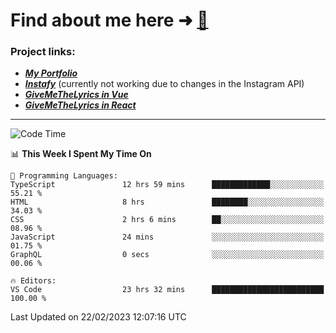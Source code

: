 # Find about me here ➜ [🧑](https://pauabella.dev)

### Project links:
- ***[My Portfolio](https://pauabella.dev)***
- ***[Instafy](https://instafy.me)*** (currently not working due to changes in the Instagram API)
- ***[GiveMeTheLyrics in Vue](https://lyrics.pauabella.dev)***
- ***[GiveMeTheLyrics in React](https://pauabella.dev/GiveMeTheLyrics)***

---
<!--START_SECTION:waka-->
![Code Time](http://img.shields.io/badge/Code%20Time-1%2C917%20hrs%2014%20mins-blue)

📊 **This Week I Spent My Time On** 

```text
💬 Programming Languages: 
TypeScript               12 hrs 59 mins      █████████████░░░░░░░░░░░░   55.21 % 
HTML                     8 hrs               ████████░░░░░░░░░░░░░░░░░   34.03 % 
CSS                      2 hrs 6 mins        ██░░░░░░░░░░░░░░░░░░░░░░░   08.96 % 
JavaScript               24 mins             ░░░░░░░░░░░░░░░░░░░░░░░░░   01.75 % 
GraphQL                  0 secs              ░░░░░░░░░░░░░░░░░░░░░░░░░   00.06 % 

🔥 Editors: 
VS Code                  23 hrs 32 mins      █████████████████████████   100.00 % 

```


 Last Updated on 22/02/2023 12:07:16 UTC
<!--END_SECTION:waka-->

